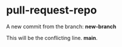 # pull-request-repo

A new commit from the branch: **new-branch**

This will be the conflicting line. **main**.
